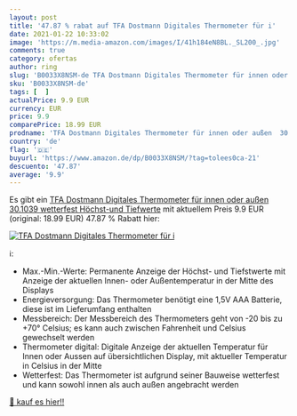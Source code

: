 ```yaml
---
layout: post
title: '47.87 % rabat auf TFA Dostmann Digitales Thermometer für i'
date: 2021-01-22 10:33:02
image: 'https://m.media-amazon.com/images/I/41h184eN8BL._SL200_.jpg'
comments: true
category: ofertas
author: ring
slug: 'B0033X8NSM-de TFA Dostmann Digitales Thermometer für innen oder außen...'
sku: 'B0033X8NSM-de'
tags: [  ]
actualPrice: 9.9 EUR
currency: EUR
price: 9.9
comparePrice: 18.99 EUR
prodname: 'TFA Dostmann Digitales Thermometer für innen oder außen  30.1039  wetterfest  Höchst-und Tiefwerte'
country: 'de'
flag: '🇩🇪'
buyurl: 'https://www.amazon.de/dp/B0033X8NSM/?tag=tolees0ca-21'
descuento: '47.87'
average: '9.9'
---
```


Es gibt ein [TFA Dostmann Digitales Thermometer für innen oder außen  30.1039  wetterfest  Höchst-und Tiefwerte](https://www.amazon.de/dp/B0033X8NSM/?tag=tolees0ca-21) mit aktuellem Preis 9.9 EUR (original: 18.99 EUR) 47.87 % Rabatt hier:

[![TFA Dostmann Digitales Thermometer für i](https://m.media-amazon.com/images/I/41h184eN8BL._SL200_.jpg)](https://www.amazon.de/dp/B0033X8NSM/?tag=tolees0ca-21)

ℹ️:

- Max.-Min.-Werte: Permanente Anzeige der Höchst- und Tiefstwerte mit Anzeige der aktuellen Innen- oder Außentemperatur in der Mitte des Displays
- Energieversorgung: Das Thermometer benötigt eine 1,5V AAA Batterie, diese ist im Lieferumfang enthalten
- Messbereich: Der Messbereich des Thermometers geht von -20 bis zu +70° Celsius; es kann auch zwischen Fahrenheit und Celsius gewechselt werden
- Thermometer digital: Digitale Anzeige der aktuellen Temperatur für Innen oder Aussen auf übersichtlichen Display, mit aktueller Temperatur in Celsius in der Mitte
- Wetterfest: Das Thermometer ist aufgrund seiner Bauweise wetterfest und kann sowohl innen als auch außen angebracht werden

[🛒 kauf es hier!!](https://www.amazon.de/dp/B0033X8NSM/?tag=tolees0ca-21)
